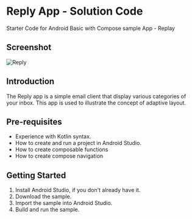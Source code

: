 Reply App - Solution Code
=================================
Starter Code for Android Basic with Compose sample App - Replay


Screenshot
------------
![Reply](https://user-images.githubusercontent.com/42675180/193270746-9a7405cf-87c1-49be-8982-83274a5b2be8.png)

Introduction
------------
The Reply app is a simple email client that display various categories of your
inbox. This app is used to illustrate the concept of adaptive layout.

Pre-requisites
--------------

* Experience with Kotlin syntax.
* How to create and run a project in Android Studio.
* How to create composable functions
* How to create compose navigation

Getting Started
---------------

1. Install Android Studio, if you don't already have it.
2. Download the sample.
3. Import the sample into Android Studio.
4. Build and run the sample.
